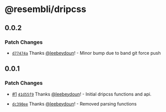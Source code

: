 # @resembli/dripcss

## 0.0.2

### Patch Changes

- [`d77474a`](https://github.com/Resembli/dripcss/commit/d77474abd3f8c25dab18842712512a030b802908) Thanks [@leebeydoun](https://github.com/leebeydoun)! - Minor bump due to band git force push

## 0.0.1

### Patch Changes

- [#1](https://github.com/Resembli/dripcss/pull/1) [`41d55f9`](https://github.com/Resembli/dripcss/commit/41d55f9b66013b6dde615aed28a08f67df148888) Thanks [@leebeydoun](https://github.com/leebeydoun)! - Initial dripcss functions and api.

* [`dc390ee`](https://github.com/Resembli/dripcss/commit/dc390ee021769315bf2f5cca60cc881272de7f88) Thanks [@leebeydoun](https://github.com/leebeydoun)! - Removed parsing functions
